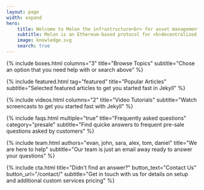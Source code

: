 ```yaml
---
layout: page
width: expand
hero:
    title: Welcome to Melon the infrastructure<br> for asset management 3.0
    subtitle: Melon is an Ethereum-based protocol for <b>decentralized on-chain asset management. It is a protocol for people or entities to manage their wealth & the wealth of others</b> within a customizable and safe environment. Melon empowers anyone to set up, manage and invest in customized on-chain investment vehicles.
    image: knowledge.svg
    search: true
---
```


{% include boxes.html columns="3" title="Browse Topics" subtitle="Chose an option that you need help with or search above" %}

{% include featured.html tag="featured" title="Popular Articles" subtitle="Selected featured articles to get you started fast in Jekyll" %}

{% include videos.html columns="2" title="Video Tutorials" subtitle="Watch screencasts to get you started fast with Jekyll" %}

{% include faqs.html multiple="true" title="Frequently asked questions" category="presale" subtitle="Find quicke answers to frequent pre-sale questions asked by customers" %}

{% include team.html authors="evan, john, sara, alex, tom, daniel" title="We are here to help" subtitle="Our team is just an email away ready to answer your questions" %}

{% include cta.html title="Didn't find an answer?" button_text="Contact Us" button_url="/contact/" subtitle="Get in touch with us for details on setup and additional custom services pricing" %}

